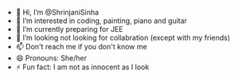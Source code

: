 - 👋 Hi, I’m @ShrinjaniSinha
- 👀 I’m interested in coding, painting, piano and guitar
- 🌱 I’m currently preparing for JEE
- 💞️ I’m looking not looking for collabration (except with my friends)
- 📫 Don't reach me if you don't know me
- 😄 Pronouns: She/her
- ⚡ Fun fact: I am not as innocent as I look

<!---
ShrinjaniSinha/ShrinjaniSinha is a ✨ special ✨ repository because its `README.md` (this file) appears on your GitHub profile.
You can click the Preview link to take a look at your changes.
--->
